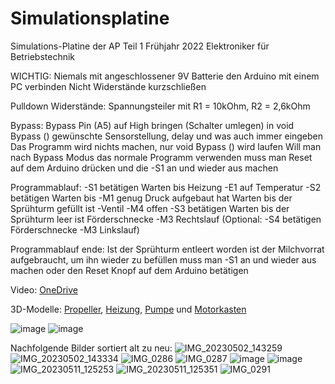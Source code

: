 # Simulationsplatine
Simulations-Platine der AP Teil 1 Frühjahr 2022 Elektroniker für Betriebstechnik

WICHTIG:
Niemals mit angeschlossener 9V Batterie den Arduino mit einem PC verbinden
Nicht Widerstände kurzschließen

Pulldown Widerstände:
Spannungsteiler mit R1 = 10kOhm, R2 = 2,6kOhm

Bypass:
Bypass Pin (A5) auf High bringen (Schalter umlegen)
in void Bypass () gewünschte Sensorstellung, delay und was auch immer eingeben
Das Programm wird nichts machen, nur void Bypass () wird laufen
Will man nach Bypass Modus das normale Programm verwenden muss man Reset auf dem Arduino drücken
und die -S1 an und wieder aus machen

Programmablauf:
-S1 betätigen
Warten bis Heizung -E1 auf Temperatur
-S2 betätigen
Warten bis -M1 genug Druck aufgebaut hat
Warten bis der Sprühturm gefüllt ist -Ventil -M4 offen
-S3 betätigen
Warten bis der Sprühturm leer ist Förderschnecke -M3 Rechtslauf
(Optional: -S4 betätigen Förderschnecke -M3 Linkslauf)

Programmablauf ende:
Ist der Sprühturm entleert worden ist der Milchvorrat aufgebraucht, um ihn wieder zu befüllen 
muss man -S1 an und wieder aus machen oder den Reset Knopf auf dem Arduino betätigen

Video:
[OneDrive](https://teslamotorsinc-my.sharepoint.com/:v:/g/personal/jameiers_tesla_com/EWfWZ_1vczZIn2BTZ4c2_aIBz9P3oaltJH9rHhPaBXDcUQ?e=iOcd5x)

3D-Modelle:
[Propeller](https://www.thingiverse.com/thing:5759720),
[Heizung](https://www.thingiverse.com/thing:5759743),
[Pumpe](https://www.thingiverse.com/thing:1045003) und
[Motorkasten](https://www.thingiverse.com/thing:6028704)

![image](https://github.com/jannikm00/Simulationsplatine/assets/72359748/ee48bddd-4f4d-479e-a79b-93b71e543304)
![image](https://github.com/jannikm00/Simulationsplatine/assets/72359748/48ea0c0c-f4d4-462e-9f71-ff79296fa3b2)

Nachfolgende Bilder sortiert alt zu neu:
![IMG_20230502_143259](https://user-images.githubusercontent.com/72359748/235667674-413427d6-76e5-45da-92e3-bc5e609134c4.jpg)
![IMG_20230502_143334](https://user-images.githubusercontent.com/72359748/235667682-f955ff6d-0cb8-44c8-9c63-67b8838b343b.jpg)
![IMG_0286](https://user-images.githubusercontent.com/72359748/236739008-77955bb5-66fb-41b1-887a-69eeff3da364.jpeg)
![IMG_0287](https://user-images.githubusercontent.com/72359748/236787044-71727af6-b92a-4585-8eb0-5de142fdc054.jpeg)
![image](https://user-images.githubusercontent.com/72359748/236829033-c9b3594d-17f7-47a6-9985-9c44b15eaa32.jpeg)
![image](https://user-images.githubusercontent.com/72359748/236829058-6bd225ee-e96b-4f57-a808-cc4fbe53402e.jpeg)
![IMG_20230511_125253](https://github.com/jannikm00/Simulationsplatine/assets/72359748/2afc9e6a-0887-4590-9ea8-de0c5748f7e8)
![IMG_20230511_125351](https://github.com/jannikm00/Simulationsplatine/assets/72359748/0cfbd4b1-da22-404a-9e61-6422eb57880f)
![IMG_0291](https://github.com/jannikm00/Simulationsplatine/assets/72359748/e35d2b30-ecdc-422d-a4f6-166d372e4e4f)



